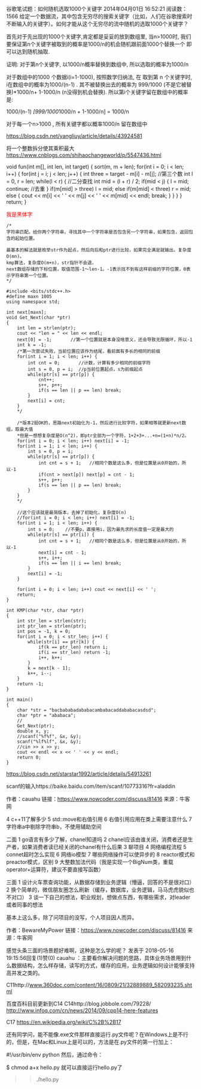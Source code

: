 谷歌笔试题：如何随机选取1000个关键字
2014年04月01日 16:52:21
阅读数：1566
给定一个数据流，其中包含无穷尽的搜索关键字（比如，人们在谷歌搜索时不断输入的关键字）。如何才能从这个无穷尽的流中随机的选取1000个关键字？


首先对于先出现的1000个关键字,肯定都是妥妥的放到数组里,  当n>1000时, 我们要保证第n个关键字被取到的概率是1000/n的机会随机跟前面1000个替换一个 即可以达到随机抽取.

证明:
对于第n个关键字, 以1000/n概率替换到数组中, 所以选取的概率为1000/n

对于数组中的1000 个数据i(i=1-1000),  按照数学归纳法, 在 取到第 n 个关键字时, i在数组中的概率为1000/(n-1) . 
  其不被替换出去的概率为 999/1000 (不是它被替换)*1000/n+ 1-1000/n (n没得到机会替换).  所以第i个关键字留在数组中的概率是:

 1000/(n-1) *[999/1000*1000/n + 1-1000/n] = 1000/n 

  对于每一个n>1000 , 所有关键字都以概率1000/n 留在数组中



https://blog.csdn.net/yangliuy/article/details/43924581


将一个整数拆分使其乘积最大
https://www.cnblogs.com/shihaochangeworld/p/5547436.html


void fun(int m[], int len, int target) {
    sort(m, m + len);
    for(int i = 0; i < len; i++) {
        for(int j = i; j < len; j++) {
            int three = target - m[i] - m[j];  //第三个数
            int l = 0, r = len;
            while(l < r) {   //二分查找
                int mid = (l + r) / 2;
                if(mid < j) {
                    l = mid;
                    continue;  //去重
                }
                if(m[mid] > three) l = mid;
                else if(m[mid] < three) r = mid;
                else {
                    cout << m[i] << ' ' << m[j] << ' ' << m[mid] << endl;
                    break;
                }
            }
        }
    }
    return;
}






<font color=red face="黑体">我是黑体字</font>

```
/*
字符串匹配。给你两个字符串，寻找其中一个字符串是否包含另一个字符串，如果包含，返回包含的起始位置。 

最基本的解法就是枚举str作为起点，然后向后和ptr进行比较，如果完全满足就输出。复杂度O(mn)。
kmp算法，复杂度O(m+n)，str指针不会退，
next数组存储的下标位置，取值范围-1～len-1。-1表示找不到有这样前缀的字符位置，0表示字符串第一个位置。
*/

#include <bits/stdc++.h>
#define maxn 1005
using namespace std;

int next[maxn];
void Get_Next(char *ptr)
{
    int len = strlen(ptr);
    cout << "len = " << len << endl;
    next[0] = -1;       //第一个位置就是本身没啥意义，还会导致无限循环，所以-1
    int k = -1;
    /*第一次尝试失败，当前位置应该作为结尾，看前面有多长的相同的前缀
    for(int i = 1; i < len; i++) {
        int cnt = 0;       //计数，计算有多少相同的前缀字符
        int s = 0, p = i;  //p当前位置起点，s为前缀起点
        while(ptr[s] == ptr[p]) {
            cnt++;
            s++, p++;
            if(s == len || p == len) break;
        }
        next[i] = cnt;
    }
    */
    
    /*版本2挺OK的，思路next初始化为-1，然后进行比较字符，如果相等就更新next数组，取最大值
    *但是一想想复杂度是O(n^2)，即ptr全部为一个字符，1+2+3+...+n=(1+n)*n/2。
    for(int i = 0; i < len; i++) next[i] = -1;
    for(int i = 1; i < len; i++) {
        int s = 0, p = i;
        while(ptr[s] == ptr[p]) {
            int cnt = s + 1;   //相同个数是这么多，但是位置是从0开始的，所以-1
            if(cnt > next[p]) next[p] = cnt - 1;
            s++, p++;
            if(s == len || p == len) break;
        }
    }
    */
    
    //这个应该就是最简版本，去掉了初始化，复杂度O(n)
    //for(int i = 0; i < len; i++) next[i] = -1;
    for(int i = 1; i < len; i++) {
        int s = 0;    //不要p，直接用i，因为最先求的长度值一定是最大的
        while(ptr[s] == ptr[i]) {
            int cnt = s + 1;   //相同个数是这么多，但是位置是从0开始的，所以-1
            next[i] = cnt - 1;
            s++, i++;
            if(s == len || i == len) break;
        }
        next[i] = -1;
    }
    
    for(int i = 0; i < len; i++) cout << next[i] << ' ';
    return;
}

int KMP(char *str, char *ptr)
{
    int str_len = strlen(str);
    int ptr_len = strlen(ptr);
    int pos = -1, k = 0;
    for(int i = 0; i < str_len; i++) {
        while(str[i] == ptr[k]) {
            if(k == ptr_len) return i;
            if(i == str_len) return -1;
            i++, k++;
        }
        k = next[k - 1];
        k++, i--;
    }
    return -1;
}

int main()
{
    char *str = "bacbababadababacambabacaddababacasdsd";
    char *ptr = "ababaca";
    //
    Get_Next(ptr);
    double x, y;
    //scanf("%f%f", &x, &y);
    scanf("%lf%lf", &x, &y);
    //cin >> x >> y;
    cout << endl << x << ' ' << y << endl;
    return 0;
}
```

https://blog.csdn.net/starstar1992/article/details/54913261

scanf的输入https://baike.baidu.com/item/scanf/10773316?fr=aladdin


作者：cauahu
链接：https://www.nowcoder.com/discuss/81416
来源：牛客网

4 c++11了解多少
5 std::move和右值引用
6 右值引用应用在类上需要注意什么
7 字符串a中剔除字符串b，不使用辅助空间

二面
1 go语言有多少了解，chanel知道吗
2 chanel应该由谁关闭，消费者还是生产者，如果消费者读已经关闭的chanel有什么后果
3 聊项目
4 网络编程流程
5 connet超时怎么实现
6 网络io模型
7 哪些网络操作可以使异步的
8 reactor模式和preactor模式，区别
9 大整数加法代码（我是实现一个BigNum类，重载operator+运算符，建议不要直接写函数）

三面
1 设计火车票查询功能，从数据存储到业务逻辑（懵逼，回答的不是很对口）
2 换个简单的，微信朋友圈怎么刷新（缓存，数据库，业务逻辑，马马虎虎貌似也不对口）
3 谈一下自己的想法，职业规划，想做点东西，有哪些需求，对leader或者同事的想法


基本上这么多，除了问项目的没写，个人项目因人而异。

作者：BewareMyPower
链接：https://www.nowcoder.com/discuss/81416
来源：牛客网

感觉头条三面的场景题好难啊，这种是怎么学的呢？
发表于 2018-05-16 19:15:56回复(1)赞(0)
cauahu ：主要看你解决问题的思路，具体业务场景用到什么数据结构，怎么样存储，读写的方式，缓存的应用，业务逻辑如何设计能够支持高并发之类的。



C11http://www.360doc.com/content/16/0809/21/32889889_582093235.shtml

百度百科目前更新到C14
C14http://blog.jobbole.com/79228/
http://www.infoq.com/cn/news/2014/09/cpp14-here-features

C17
https://en.wikipedia.org/wiki/C%2B%2B17


还有同学问，能不能像.exe文件那样直接运行.py文件呢？在Windows上是不行的，但是，在Mac和Linux上是可以的，方法是在.py文件的第一行加上：

#!/usr/bin/env python
然后，通过命令：

$ chmod a+x hello.py
就可以直接运行hello.py了

>>./hello.py





